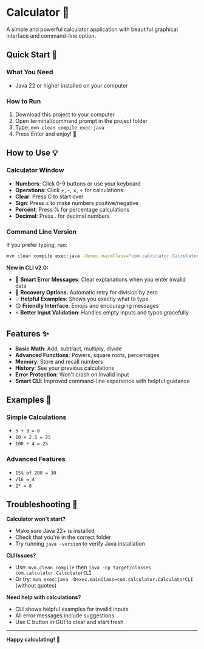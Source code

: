 # Calculator 🧮

A simple and powerful calculator application with beautiful graphical interface and command-line option.

## Quick Start 🚀

### What You Need
- Java 22 or higher installed on your computer

### How to Run
1. Download this project to your computer
2. Open terminal/command prompt in the project folder
3. Type: `mvn clean compile exec:java`
4. Press Enter and enjoy! 🎉

## How to Use 💡

### Calculator Window
- **Numbers**: Click 0-9 buttons or use your keyboard
- **Operations**: Click +, -, ×, ÷ for calculations
- **Clear**: Press C to start over
- **Sign**: Press ± to make numbers positive/negative  
- **Percent**: Press % for percentage calculations
- **Decimal**: Press . for decimal numbers

### Command Line Version
If you prefer typing, run:
```bash
mvn clean compile exec:java -Dexec.mainClass="com.calculator.CalculatorCLI"
```

**New in CLI v2.0:**
- 🎯 **Smart Error Messages**: Clear explanations when you enter invalid data
- 🔄 **Recovery Options**: Automatic retry for division by zero
- 💡 **Helpful Examples**: Shows you exactly what to type
- 😊 **Friendly Interface**: Emojis and encouraging messages
- ⚡ **Better Input Validation**: Handles empty inputs and typos gracefully

## Features ✨

- **Basic Math**: Add, subtract, multiply, divide
- **Advanced Functions**: Powers, square roots, percentages
- **Memory**: Store and recall numbers
- **History**: See your previous calculations
- **Error Protection**: Won't crash on invalid input
- **Smart CLI**: Improved command-line experience with helpful guidance

## Examples 📝

### Simple Calculations
- `5 + 3 = 8`
- `10 × 2.5 = 25`
- `100 ÷ 4 = 25`

### Advanced Features
- `15% of 200 = 30`
- `√16 = 4`
- `2³ = 8`

## Troubleshooting 🔧

**Calculator won't start?**
- Make sure Java 22+ is installed
- Check that you're in the correct folder
- Try running `java -version` to verify Java installation

**CLI Issues?**
- Use: `mvn clean compile` then `java -cp target/classes com.calculator.CalculatorCLI`
- Or try: `mvn exec:java -Dexec.mainClass=com.calculator.CalculatorCLI` (without quotes)

**Need help with calculations?**
- CLI shows helpful examples for invalid inputs
- All error messages include suggestions
- Use C button in GUI to clear and start fresh

---

**Happy calculating!** 🎉
